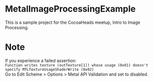 # MetalImageProcessingExample
This is a sample project for the CocoaHeads meetup, Intro to Image Processing.

# Note

If you experience a failed assertion:  
`Function writes texture (outTexture[1]) whose usage (0x01) doesn't specify MTLTextureUsageShaderWrite (0x02)`  
Go to Edit Scheme > Options > Metal API Validation and set to disabled.
